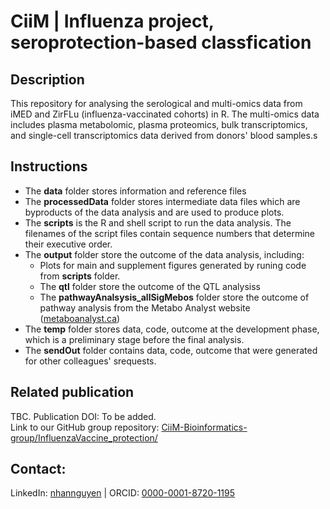 # CiiM | Influenza project, seroprotection-based classfication

## Description
This repository for analysing the serological and multi-omics data from iMED and ZirFLu (influenza-vaccinated cohorts) in R. The multi-omics data includes plasma metabolomic, plasma proteomics, bulk transcriptomics, and single-cell transcriptomics data derived from donors' blood samples.s


## Instructions
- The **data** folder stores information and reference files
- The **processedData** folder stores intermediate data files which are byproducts of the data analysis and are used to produce plots.
- The **scripts** is the R and shell script to run the data analysis. The filenames of the script files contain sequence numbers that determine their executive order.
- The **output** folder store the outcome of the data analysis, including:
   - Plots for main and supplement figures generated by runing code from **scripts** folder.
   - The **qtl** folder store the outcome of the QTL analysiss
   - The **pathwayAnalsysis_allSigMebos** folder store the outcome of pathway analysis from the Metabo Analyst website ([metaboanalyst.ca](https://www.metaboanalyst.ca))
- The **temp** folder stores data, code, outcome at the development phase, which is a preliminary stage before the final analysis.
- The **sendOut** folder contains data, code, outcome that were generated for other colleagues' srequests.

## Related publication
TBC. Publication DOI: To be added.\
Link to our GitHub group repository: [CiiM-Bioinformatics-group/InfluenzaVaccine_protection/](https://github.com/CiiM-Bioinformatics-group/InfluenzaVaccine_protection/)

## Contact:
LinkedIn:	[nhannguyen](https://www.linkedin.com/in/nhannguyen1412) | ORCID: [0000-0001-8720-1195](https://orcid.org/0000-0001-8720-1195)
